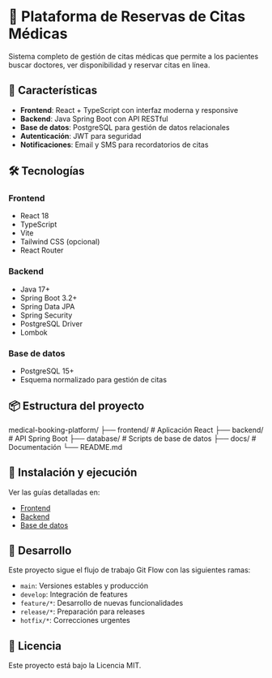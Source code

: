 # 🏥 Plataforma de Reservas de Citas Médicas

Sistema completo de gestión de citas médicas que permite a los pacientes buscar doctores, ver disponibilidad y reservar citas en línea.

## 🚀 Características

- **Frontend**: React + TypeScript con interfaz moderna y responsive
- **Backend**: Java Spring Boot con API RESTful
- **Base de datos**: PostgreSQL para gestión de datos relacionales
- **Autenticación**: JWT para seguridad
- **Notificaciones**: Email y SMS para recordatorios de citas

## 🛠️ Tecnologías

### Frontend

- React 18
- TypeScript
- Vite
- Tailwind CSS (opcional)
- React Router

### Backend

- Java 17+
- Spring Boot 3.2+
- Spring Data JPA
- Spring Security
- PostgreSQL Driver
- Lombok

### Base de datos

- PostgreSQL 15+
- Esquema normalizado para gestión de citas

## 📦 Estructura del proyecto

medical-booking-platform/
├── frontend/ # Aplicación React
├── backend/ # API Spring Boot
├── database/ # Scripts de base de datos
├── docs/ # Documentación
└── README.md

## 🚀 Instalación y ejecución

Ver las guías detalladas en:

- [Frontend](frontend/README.md)
- [Backend](backend/README.md)
- [Base de datos](database/README.md)

## 👥 Desarrollo

Este proyecto sigue el flujo de trabajo Git Flow con las siguientes ramas:

- `main`: Versiones estables y producción
- `develop`: Integración de features
- `feature/*`: Desarrollo de nuevas funcionalidades
- `release/*`: Preparación para releases
- `hotfix/*`: Correcciones urgentes

## 📄 Licencia

Este proyecto está bajo la Licencia MIT.

